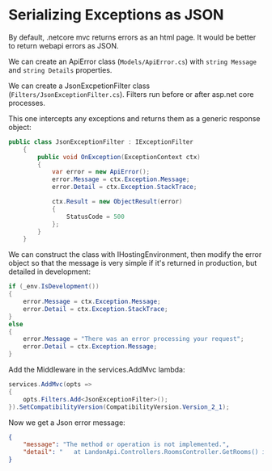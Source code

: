 # Serializing Exceptions as JSON

By default, .netcore mvc returns errors as an html page. It would be better to return webapi errors as JSON.

We can create an ApiError class (`Models/ApiError.cs`) with
`string Message` and `string Details` properties.

We can create a JsonExcpetionFilter class (`Filters/JsonExceptionFilter.cs`). Filters run before or after asp.net core processes.

This one intercepts any exceptions and returns them as a generic response object:
```csharp
public class JsonExceptionFilter : IExceptionFilter
    {
        public void OnException(ExceptionContext ctx)
        {
            var error = new ApiError();
            error.Message = ctx.Exception.Message;
            error.Detail = ctx.Exception.StackTrace;

            ctx.Result = new ObjectResult(error)
            {
                StatusCode = 500
            };
        }
    }
```

We can construct the class with IHostingEnvironment, then modify the error object so that the message is very simple if it's returned in production, but detailed in development:
```csharp
if (_env.IsDevelopment())
{
    error.Message = ctx.Exception.Message;
    error.Detail = ctx.Exception.StackTrace;
}
else
{
    error.Message = "There was an error processing your request";
    error.Detail = ctx.Exception.Message;
}
```

Add the Middleware in the services.AddMvc lambda:
```csharp
services.AddMvc(opts =>
{
    opts.Filters.Add<JsonExceptionFilter>();
}).SetCompatibilityVersion(CompatibilityVersion.Version_2_1);
```

Now we get a Json error message:
```json
{
    "message": "The method or operation is not implemented.",
    "detail": "   at LandonApi.Controllers.RoomsController.GetRooms() in /Users/jeremywells/workspace/tutorials/LandonApi/Controllers/RoomsController.cs:line 13\n   at lambda_method(Closure , Object , Object[] )\n   at Microsoft.Extensions.Internal.ObjectMethodExecutor.Execute(Object target, Object[] parameters)\n   at Microsoft.AspNetCore.Mvc.Internal.ActionMethodExecutor.SyncActionResultExecutor.Execute(IActionResultTypeMapper mapper, ObjectMethodExecutor executor, Object controller, Object[] arguments)\n   at Microsoft.AspNetCore.Mvc.Internal.ControllerActionInvoker.InvokeActionMethodAsync()\n   at Microsoft.AspNetCore.Mvc.Internal.ControllerActionInvoker.InvokeNextActionFilterAsync()\n   at Microsoft.AspNetCore.Mvc.Internal.ControllerActionInvoker.Rethrow(ActionExecutedContext context)\n   at Microsoft.AspNetCore.Mvc.Internal.ControllerActionInvoker.Next(State& next, Scope& scope, Object& state, Boolean& isCompleted)\n   at Microsoft.AspNetCore.Mvc.Internal.ControllerActionInvoker.InvokeInnerFilterAsync()\n   at Microsoft.AspNetCore.Mvc.Internal.ResourceInvoker.InvokeNextExceptionFilterAsync()"
}
```

